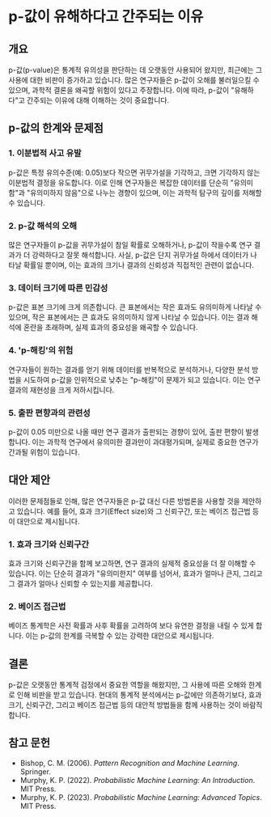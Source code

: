 # p-값이 유해하다고 간주되는 이유

## 개요

p-값(p-value)은 통계적 유의성을 판단하는 데 오랫동안 사용되어 왔지만, 최근에는 그 사용에 대한 비판이 증가하고 있습니다. 많은 연구자들은 p-값이 오해를 불러일으킬 수 있으며, 과학적 결론을 왜곡할 위험이 있다고 주장합니다. 이에 따라, p-값이 "유해하다"고 간주되는 이유에 대해 이해하는 것이 중요합니다.

## p-값의 한계와 문제점

### 1. **이분법적 사고 유발**
p-값은 특정 유의수준(예: 0.05)보다 작으면 귀무가설을 기각하고, 크면 기각하지 않는 이분법적 결정을 유도합니다. 이로 인해 연구자들은 복잡한 데이터를 단순히 "유의미함"과 "유의미하지 않음"으로 나누는 경향이 있으며, 이는 과학적 탐구의 깊이를 저해할 수 있습니다.

### 2. **p-값 해석의 오해**
많은 연구자들이 p-값을 귀무가설이 참일 확률로 오해하거나, p-값이 작을수록 연구 결과가 더 강력하다고 잘못 해석합니다. 사실, p-값은 단지 귀무가설 하에서 데이터가 나타날 확률일 뿐이며, 이는 효과의 크기나 결과의 신뢰성과 직접적인 관련이 없습니다.

### 3. **데이터 크기에 따른 민감성**
p-값은 표본 크기에 크게 의존합니다. 큰 표본에서는 작은 효과도 유의미하게 나타날 수 있으며, 작은 표본에서는 큰 효과도 유의미하지 않게 나타날 수 있습니다. 이는 결과 해석에 혼란을 초래하며, 실제 효과의 중요성을 왜곡할 수 있습니다.

### 4. **'p-해킹'의 위험**
연구자들이 원하는 결과를 얻기 위해 데이터를 반복적으로 분석하거나, 다양한 분석 방법을 시도하여 p-값을 인위적으로 낮추는 "p-해킹"이 문제가 되고 있습니다. 이는 연구 결과의 재현성을 크게 저하시킵니다.

### 5. **출판 편향과의 관련성**
p-값이 0.05 미만으로 나올 때만 연구 결과가 출판되는 경향이 있어, 출판 편향이 발생합니다. 이는 과학적 연구에서 유의미한 결과만이 과대평가되며, 실제로 중요한 연구가 간과될 위험이 있습니다.

## 대안 제안

이러한 문제점들로 인해, 많은 연구자들은 p-값 대신 다른 방법론을 사용할 것을 제안하고 있습니다. 예를 들어, 효과 크기(Effect size)와 그 신뢰구간, 또는 베이즈 접근법 등이 대안으로 제시됩니다.

### 1. **효과 크기와 신뢰구간**
효과 크기와 신뢰구간을 함께 보고하면, 연구 결과의 실제적 중요성을 더 잘 이해할 수 있습니다. 이는 단순히 결과가 "유의미한지" 여부를 넘어서, 효과가 얼마나 큰지, 그리고 그 결과가 얼마나 신뢰할 수 있는지를 제공합니다.

### 2. **베이즈 접근법**
베이즈 통계학은 사전 확률과 사후 확률을 고려하여 보다 유연한 결정을 내릴 수 있게 합니다. 이는 p-값의 한계를 극복할 수 있는 강력한 대안으로 제시됩니다.

## 결론

p-값은 오랫동안 통계적 검정에서 중요한 역할을 해왔지만, 그 사용에 따른 오해와 한계로 인해 비판을 받고 있습니다. 현대의 통계적 분석에서는 p-값에만 의존하기보다, 효과 크기, 신뢰구간, 그리고 베이즈 접근법 등의 대안적 방법들을 함께 사용하는 것이 바람직합니다.

## 참고 문헌

- Bishop, C. M. (2006). *Pattern Recognition and Machine Learning*. Springer.
- Murphy, K. P. (2022). *Probabilistic Machine Learning: An Introduction*. MIT Press.
- Murphy, K. P. (2023). *Probabilistic Machine Learning: Advanced Topics*. MIT Press.
